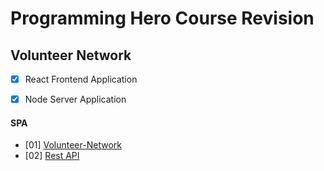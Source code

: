 # Programming Hero Course Revision

## Volunteer Network

- [x] React Frontend Application
- [x] Node Server Application


#### SPA 
- [01] [Volunteer-Network](https://volunteer-network-2bbc0.web.app/)
- [02] [Rest API](https://volunteer-network-server82.herokuapp.com/)